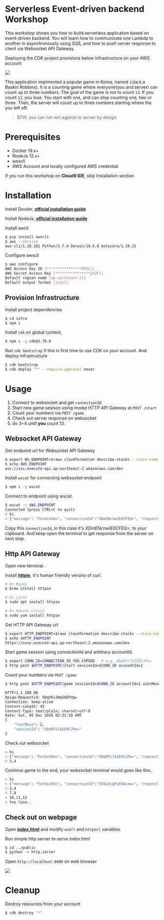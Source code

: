 # Serverless Event-driven backend Workshop

This workshop shows you how to build serverless application based on event-driven backend.
You will learn how to communicate one Lambda to another in asynchronously using SQS,
and how to push server response to client via Websocket API Gateway.

Deploying the CDK project provisions below infrastructure on your AWS account

<img src="img/architecture.png"/>

This application implmented a popular game in Korea, named `13`(a.k.a Baskin Robbins).
It is a counting game where everyone(you and server) can count up to three numbers.
The goal of the game is not to count `13`. If you count `13`, you lose.
You start with one, and can stop counting one, two or three.
Then, the server will count up to three numbers starting where the you left off. 

> BTW, you can not win against to server by design

# Prerequisites

- Docker 19.x+
- NodeJs 12.x+
- awscli
- AWS Account and locally configured AWS credential

If you run this workshop on **Cloud9 IDE**, skip Installation section

# Installation

Install Docker, [**official installation guide**](https://docs.docker.com/engine/install/)

Install NodeJs, [**official installation guide**](https://nodejs.org/ko/download/)

Install awcli

```bash
$ pip install awscli
$ aws --version
aws-cli/1.18.181 Python/3.7.4 Darwin/19.6.0 botocore/1.19.21
```

Configure awscli

```bash
$ aws configure
AWS Access Key ID [****************MT6L]: 
AWS Secret Access Key [****************yX2F]: 
Default region name [ap-northeast-2]: 
Default output format [json]:
```

## Provision Infrastructure

Install project dependencies

```bash
$ cd infra
$ npm i
```

Install `cdk` on global context,

```bash
$ npm i -g cdk@1.76.0
```

Run `cdk bootstrap` if this is first time to use CDK on your account.
And deploy infrastructure

```bash
$ cdk bootstrap
$ cdk deploy "*" --require-approval never
```

# Usage

1. Connect to websocket and get `connectionID`
2. Start new game sesison using invoke HTTP API Gateway at `POST /start`
3. Count your numbers via `POST /game`
4. Check out server response on websocket
5. do 3~4 until **you** count 13.
## Websocket API Gateway

Get endpoint url for Websocket API Gateway

```bash
$ export WS_ENDPOINT=$(aws cloudformation describe-stacks --stack-name ServerlessWorkshopInfraStack --query "Stacks[0].Outputs[?ExportName=='WsApiUrl'].OutputValue" --output text)
$ echo $WS_ENDPOINT
wss://xxx.execute-api.ap-northeast-2.amazonaws.com/dev
```

Install `wscat` for connecting websocket endpoint

```bash
$ npm i -g wscat
```

Connect to endpoint using wscat.

```bash
$ wscat -c $WS_ENDPOINT
Connected (press CTRL+C to quit)
> hi
< {"message": "Forbidden", "connectionId":"XDmENcnwIE0CFEQ=", "requestId":"XDmGEE2RoE0FRdQ="}
```

Copy this `connectionId`, in this case it's *XDmENcnwIE0CFEQ=*, to your clipboard.
And keep open the terminal to get response from the server on next step.

## Http API Gateway

Open new terminal.

Install [**httpie**](https://httpie.io/), it's human friendly versino of *curl*.

```bash
# On MacOS
$ brew install httpie

# On Linux
$ sudo apt install httpie

# On Amazon Linux2
$ sudo yum install httpie
```

Get HTTP API Gateway url

```bash
$ export HTTP_ENDPOINT=$(aws cloudformation describe-stacks --stack-name ServerlessWorkshopInfraStack --query "Stacks[0].Outputs[?ExportName=='HttpApiUrl'].OutputValue" --output text)
$ echo $HTTP_ENDPOINT
https://xxxx.execute-api.ap-northeast-2.amazonaws.com/dev
```

Start game session using connectionId and arbitrary accountId.

```bash
$ export CONN_ID=CONNECTION_ID_YOU_COPIED   # e.g. XDqRFclbIE0CJPw=
$ http post $HTTP_ENDPOINT/start sessionId=$CONN_ID accountId=1
```

Count your numbers via `POST /game`

```bash
$ http post $HTTP_ENDPOINT/game sessionId=$CONN_ID accountId=1 userMove=1,2

HTTP/1.1 200 OK
Apigw-Requestid: XDqYKi2WoE0EPdg=
Connection: keep-alive
Content-Length: 45
Content-Type: text/plain; charset=utf-8
Date: Sat, 05 Dec 2020 02:31:30 GMT
{
    "lastMove": 2,
    "sessionId": "XDqRFclbIE0CJPw="
}
```

Check out websocket

```bash
> hi
< {"message": "Forbidden", "connectionId":"XDqRFclbIE0CJPw=", "requestId":"XDqROEJuoE0FpCQ="}
< 3,4
```

Continue game to the end, your websocket terminal would goes like this..

```bash
> hi
< {"message": "Forbidden", "connectionId":"XEEuXcgPoE0Acmw=", "requestId":"XEFD0E2foE0Fpgg="}
< 3,4
< 7,8
< 10,11,12
< You lose..
```

## Check out on webpage

Open [**index.html**](public/index.html) and modify `wsUrl` and `httpUrl` variables.

Run simple http server to serve *index.html*

```bash
$ cd ../public
$ python -m http.server
```

Open `http://localhost:8000` on web browser

<img src="img/web.png"/>

# Cleanup

Destroy resources from your account

```bash
$ cdk destroy "*"
```